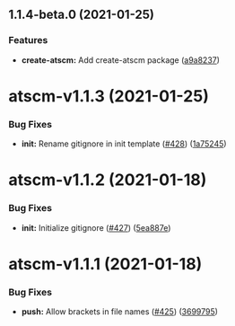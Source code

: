 <a name="1.1.4-beta.0"></a>
## 1.1.4-beta.0 (2021-01-25)


### Features

* **create-atscm:** Add create-atscm package ([a9a8237](https://github.com/atSCM/atscm/commits/a9a8237))




<a name="atscm-v1.1.3"></a>
# atscm-v1.1.3 (2021-01-25)


### Bug Fixes

* **init:** Rename gitignore in init template ([#428](https://github.com/atSCM/atscm/issues/428)) ([1a75245](https://github.com/atSCM/atscm/commits/1a75245))




<a name="atscm-v1.1.2"></a>
# atscm-v1.1.2 (2021-01-18)


### Bug Fixes

* **init:** Initialize gitignore ([#427](https://github.com/atSCM/atscm/issues/427)) ([5ea887e](https://github.com/atSCM/atscm/commits/5ea887e))




<a name="atscm-v1.1.1"></a>
# atscm-v1.1.1 (2021-01-18)


### Bug Fixes

* **push:** Allow brackets in file names ([#425](https://github.com/atSCM/atscm/issues/425)) ([3699795](https://github.com/atSCM/atscm/commits/3699795))



